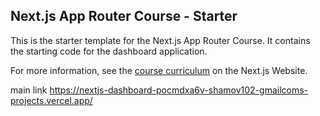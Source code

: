 ## Next.js App Router Course - Starter

This is the starter template for the Next.js App Router Course. It contains the starting code for the dashboard application.

For more information, see the [course curriculum](https://nextjs.org/learn) on the Next.js Website.

main link https://nextjs-dashboard-pocmdxa6v-shamov102-gmailcoms-projects.vercel.app/
